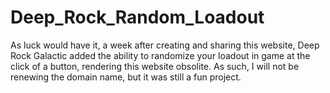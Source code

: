 # Deep_Rock_Random_Loadout
As luck would have it, a week after creating and sharing this website, Deep Rock Galactic added the ability to randomize your loadout in game at the click of a button, rendering this website obsolite. As such, I will not be renewing the domain name, but it was still a fun project.
